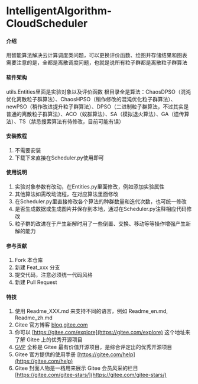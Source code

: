 # IntelligentAlgorithm-CloudScheduler

#### 介绍
用智能算法解决云计算调度类问题，可以更换评价函数、绘图并存储结果和图表
需要注意的是，全都是离散调度问题，也就是说所有粒子群都是离散粒子群算法

#### 软件架构
utils.Entities里面是实验对象以及评价函数
根目录全是算法：ChaosDPSO（混沌优化离散粒子群算法）、ChaosHPSO（稍作修改的混沌优化粒子群算法）、newPSO（稍作改进提升粒子群算法）、DPSO（二进制粒子群算法，不过其实是普通的离散粒子群算法）、ACO（蚁群算法）、SA（模拟退火算法）、GA（遗传算法）、TS（禁忌搜索算法有待修改，目前可能有误）

#### 安装教程

1.  不需要安装
2.  下载下来直接在Scheduler.py使用即可


#### 使用说明

1.  实验对象参数有改动，在Entities.py里面修改，例如添加实验属性
2.  其他算法如需改动流程，在对应算法里面修改
3.  在Scheduler.py里直接修改各个算法的种群数量和迭代次数，也可统一修改
4.  是否生成数据或生成图片并保存到本地，通过在Scheduler.py注释相应代码修改
5.  粒子群的改进在于产生新解时用了一些倒置、交换、移动等等操作增强产生新解的能力

#### 参与贡献

1.  Fork 本仓库
2.  新建 Feat_xxx 分支
3.  提交代码，注意必须统一代码风格
4.  新建 Pull Request


#### 特技

1.  使用 Readme\_XXX.md 来支持不同的语言，例如 Readme\_en.md, Readme\_zh.md
2.  Gitee 官方博客 [blog.gitee.com](https://blog.gitee.com)
3.  你可以 [https://gitee.com/explore](https://gitee.com/explore) 这个地址来了解 Gitee 上的优秀开源项目
4.  [GVP](https://gitee.com/gvp) 全称是 Gitee 最有价值开源项目，是综合评定出的优秀开源项目
5.  Gitee 官方提供的使用手册 [https://gitee.com/help](https://gitee.com/help)
6.  Gitee 封面人物是一档用来展示 Gitee 会员风采的栏目 [https://gitee.com/gitee-stars/](https://gitee.com/gitee-stars/)
